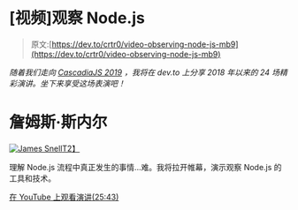 # [视频]观察 Node.js

> 原文:[https://dev.to/crtr0/video-observing-node-js-mb9](https://dev.to/crtr0/video-observing-node-js-mb9)

*随着我们走向 [CascadiaJS 2019](https://2019.cascadiajs.com) ，我将在 dev.to 上分享 2018 年以来的 24 场精彩演讲。坐下来享受这场表演吧！*

# [](#james-snell)詹姆斯·斯内尔

[![James Snell](../Images/3fb2e18fb643827421f3af1b2a9eaa3f.png)T2】](https://res.cloudinary.com/practicaldev/image/fetch/s--NXXdfT-V--/c_limit%2Cf_auto%2Cfl_progressive%2Cq_auto%2Cw_880/https://2018.cascadiajs.com/speakers/snell.jpg)

理解 Node.js 流程中真正发生的事情...难。我将拉开帷幕，演示观察 Node.js 的工具和技术。

[在 YouTube 上观看演讲(25:43)](https://www.youtube.com/watch?v=C8dwQw7M8Pk)
